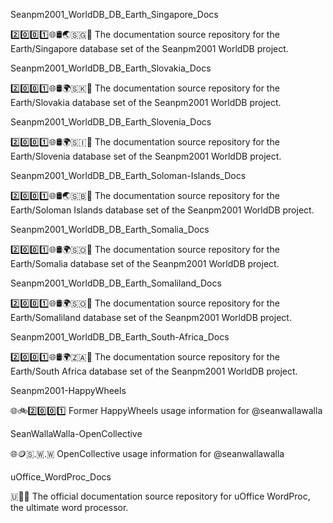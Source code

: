 
Seanpm2001_WorldDB_DB_Earth_Singapore_Docs

2️⃣️0️⃣️0️⃣️1️⃣️🌐️🛢️🌏️🇸🇬️📖️ The documentation source repository for the Earth/Singapore database set of the Seanpm2001 WorldDB project. 

Seanpm2001_WorldDB_DB_Earth_Slovakia_Docs

2️⃣️0️⃣️0️⃣️1️⃣️🌐️🛢️🌍️🇸🇰️📖️ The documentation source repository for the Earth/Slovakia database set of the Seanpm2001 WorldDB project. 

Seanpm2001_WorldDB_DB_Earth_Slovenia_Docs

2️⃣️0️⃣️0️⃣️1️⃣️🌐️🛢️🌍️🇸🇮️📖️ The documentation source repository for the Earth/Slovenia database set of the Seanpm2001 WorldDB project. 

Seanpm2001_WorldDB_DB_Earth_Soloman-Islands_Docs

2️⃣️0️⃣️0️⃣️1️⃣️🌐️🛢️🌏️🇸🇧️📖️ The documentation source repository for the Earth/Soloman Islands database set of the Seanpm2001 WorldDB project. 

Seanpm2001_WorldDB_DB_Earth_Somalia_Docs

2️⃣️0️⃣️0️⃣️1️⃣️🌐️🛢️🌍️🇸🇴️📖️ The documentation source repository for the Earth/Somalia database set of the Seanpm2001 WorldDB project. 

Seanpm2001_WorldDB_DB_Earth_Somaliland_Docs

2️⃣️0️⃣️0️⃣️1️⃣️🌐️🛢️🌍️🇸🇴️📖️ The documentation source repository for the Earth/Somaliland database set of the Seanpm2001 WorldDB project. 

Seanpm2001_WorldDB_DB_Earth_South-Africa_Docs

2️⃣️0️⃣️0️⃣️1️⃣️🌐️🛢️🌍️🇿🇦️📖️ The documentation source repository for the Earth/South Africa database set of the Seanpm2001 WorldDB project. 

Seanpm2001-HappyWheels

🌐️🚲️2️⃣️0️⃣️0️⃣️1️⃣️ Former HappyWheels usage information for @seanwallawalla

SeanWallaWalla-OpenCollective

🌐️🪙️🇸.🇼.🇼 OpenCollective usage information for @seanwallawalla

uOffice_WordProc_Docs

🇺📃️📖️ The official documentation source repository for uOffice WordProc, the ultimate word processor.

